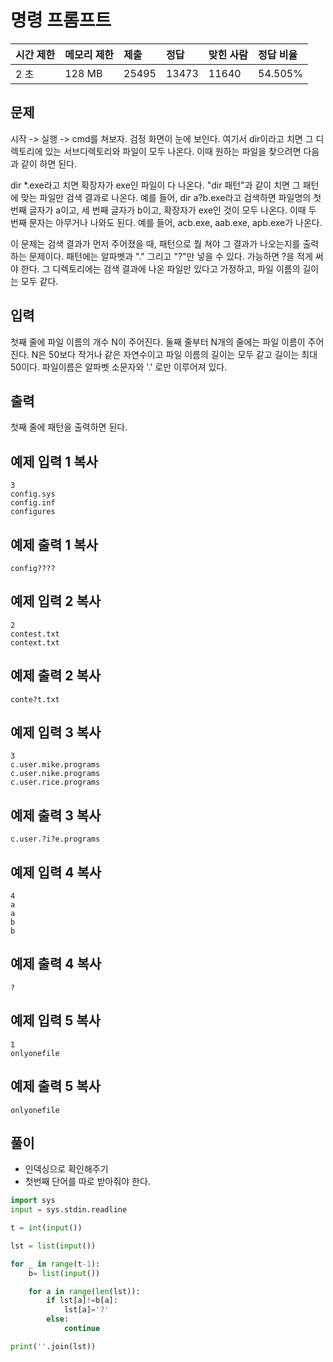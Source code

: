 # 명령 프롬프트

| 시간 제한 | 메모리 제한 | 제출  | 정답  | 맞힌 사람 | 정답 비율 |
| :-------- | :---------- | :---- | :---- | :-------- | :-------- |
| 2 초      | 128 MB      | 25495 | 13473 | 11640     | 54.505%   |

## 문제

시작 -> 실행 -> cmd를 쳐보자. 검정 화면이 눈에 보인다. 여기서 dir이라고 치면 그 디렉토리에 있는 서브디렉토리와 파일이 모두 나온다. 이때 원하는 파일을 찾으려면 다음과 같이 하면 된다.

dir *.exe라고 치면 확장자가 exe인 파일이 다 나온다. "dir 패턴"과 같이 치면 그 패턴에 맞는 파일만 검색 결과로 나온다. 예를 들어, dir a?b.exe라고 검색하면 파일명의 첫 번째 글자가 a이고, 세 번째 글자가 b이고, 확장자가 exe인 것이 모두 나온다. 이때 두 번째 문자는 아무거나 나와도 된다. 예를 들어, acb.exe, aab.exe, apb.exe가 나온다.

이 문제는 검색 결과가 먼저 주어졌을 때, 패턴으로 뭘 쳐야 그 결과가 나오는지를 출력하는 문제이다. 패턴에는 알파벳과 "." 그리고 "?"만 넣을 수 있다. 가능하면 ?을 적게 써야 한다. 그 디렉토리에는 검색 결과에 나온 파일만 있다고 가정하고, 파일 이름의 길이는 모두 같다.

## 입력

첫째 줄에 파일 이름의 개수 N이 주어진다. 둘째 줄부터 N개의 줄에는 파일 이름이 주어진다. N은 50보다 작거나 같은 자연수이고 파일 이름의 길이는 모두 같고 길이는 최대 50이다. 파일이름은 알파벳 소문자와 '.' 로만 이루어져 있다.

## 출력

첫째 줄에 패턴을 출력하면 된다.

## 예제 입력 1 복사

```
3
config.sys
config.inf
configures
```

## 예제 출력 1 복사

```
config????
```

## 예제 입력 2 복사

```
2
contest.txt
context.txt
```

## 예제 출력 2 복사

```
conte?t.txt
```

## 예제 입력 3 복사

```
3
c.user.mike.programs
c.user.nike.programs
c.user.rice.programs
```

## 예제 출력 3 복사

```
c.user.?i?e.programs
```

## 예제 입력 4 복사

```
4
a
a
b
b
```

## 예제 출력 4 복사

```
?
```

## 예제 입력 5 복사

```
1
onlyonefile
```

## 예제 출력 5 복사

```
onlyonefile
```

## 풀이

- 인덱싱으로 확인해주기
- 첫번째 단어를 따로 받아줘야 한다.

```python
import sys
input = sys.stdin.readline

t = int(input())

lst = list(input())

for _ in range(t-1):
    b= list(input())

    for a in range(len(lst)):
        if lst[a]!=b[a]:
            lst[a]='?'
        else:
            continue

print(''.join(lst))
```


